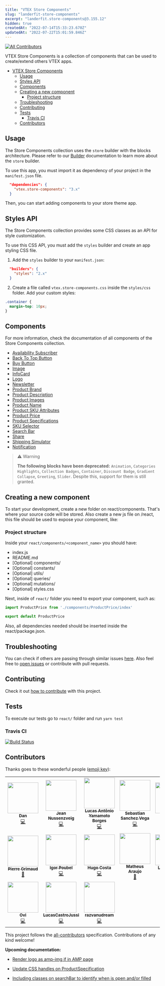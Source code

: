 ```yaml
---
title: "VTEX Store Components"
slug: "landerfit-store-components"
excerpt: "landerfit.store-components@3.155.12"
hidden: true
createdAt: "2022-07-14T15:33:23.670Z"
updatedAt: "2022-07-22T15:01:59.846Z"
---
```

<!-- ALL-CONTRIBUTORS-BADGE:START - Do not remove or modify this section -->
[![All Contributors](https://img.shields.io/badge/all_contributors-17-orange.svg?style=flat-square)](#contributors-)
<!-- ALL-CONTRIBUTORS-BADGE:END -->

VTEX Store Components is a collection of components that can be used to create/extend others VTEX apps.


- [VTEX Store Components](#vtex-store-components)
  - [Usage](#usage)
  - [Styles API](#styles-api)
  - [Components](#components)
  - [Creating a new component](#creating-a-new-component)
    - [Project structure](#project-structure)
  - [Troubleshooting](#troubleshooting)
  - [Contributing](#contributing)
  - [Tests](#tests)
    - [Travis CI](#travis-ci)
  - [Contributors](#contributors)

## Usage

The Store Components collection uses the `store` builder with the blocks architecture. Please refer to our [Builder](https://developers.vtex.com/vtex-developer-docs/docs/vtex-io-documentation-builders) documentation to learn more about the `store` builder. 

To use this app, you must import it as dependency of your project in the `manifest.json` file.

```json
  "dependencies": {
    "vtex.store-components": "3.x"
  }
```

Then, you can start adding components to your store theme app.

## Styles API

The Store Components collection provides some CSS classes as an API for style customization.

To use this CSS API, you must add the `styles` builder and create an app styling CSS file.

1. Add the `styles` builder to your `manifest.json`:

```json
  "builders": {
    "styles": "2.x"
  }
```

2. Create a file called `vtex.store-components.css` inside the `styles/css` folder. Add your custom styles:

```css
.container {
  margin-top: 10px;
}
```

## Components

For more information, check the documentation of all components of the Store Components collection.

- [Availability Subscriber](https://developers.vtex.com/vtex-developer-docs/docs/vtex-store-components-availabilitysubscriber)
- [Back To Top Button](https://developers.vtex.com/vtex-developer-docs/docs/vtex-store-components-backtotopbutton)
- [Buy Button](https://developers.vtex.com/vtex-developer-docs/docs/vtex-store-components-buybutton)
- [Image](https://developers.vtex.com/vtex-developer-docs/docs/vtex-store-components-image)
- [InfoCard](https://developers.vtex.com/vtex-developer-docs/docs/vtex-store-components-infocard)
- [Logo](https://developers.vtex.com/vtex-developer-docs/docs/vtex-store-components-logo)
- [Newsletter](https://developers.vtex.com/vtex-developer-docs/docs/vtex-store-components-newsletter)
- [Product Brand](https://developers.vtex.com/vtex-developer-docs/docs/vtex-store-components-productbrand)
- [Product Description](https://developers.vtex.com/vtex-developer-docs/docs/vtex-store-components-productdescription)
- [Product Images](https://developers.vtex.com/vtex-developer-docs/docs/vtex-store-components-productimages)
- [Product Name](https://developers.vtex.com/vtex-developer-docs/docs/vtex-store-components-productname)
- [Product SKU Attributes](https://developers.vtex.com/vtex-developer-docs/docs/vtex-store-components-productskuattributes)
- [Product Price](https://developers.vtex.com/vtex-developer-docs/docs/vtex-store-components-productprice)
- [Product Specifications](https://developers.vtex.com/vtex-developer-docs/docs/vtex-store-components-productspecifications)
- [SKU Selector](https://developers.vtex.com/vtex-developer-docs/docs/vtex-store-components-skuselector)
- [Search Bar](https://developers.vtex.com/vtex-developer-docs/docs/vtex-store-components-searchbar)
- [Share](https://developers.vtex.com/vtex-developer-docs/docs/vtex-store-components-share)
- [Shipping Simulator](https://developers.vtex.com/vtex-developer-docs/docs/vtex-store-components-shippingsimulator)
- [Notification](https://developers.vtex.com/vtex-developer-docs/docs/vtex-store-components-notification)


> ⚠️ Warning
>
> **The following blocks have been deprecated:** `Animation`, `Categories Highlights`, `Collection Badges`, `Container`, `Discount Badge`, `Gradient Collapse`, `Greeting`, `Slider`. Despite this, support for them is still granted.

## Creating a new component

To start your development, create a new folder on react/components. That's where your source code will be stored. Also create a new js file on /react, this file should be used to expose your component, like:

### Project structure

Inside your `react/components/<component_name>` you should have:

- index.js
- README.md
- [Optional] components/
- [Optional] constants/
- [Optional] utils/
- [Optional] queries/
- [Optional] mutations/
- [Optional] styles.css

Next, inside of `react/` folder you need to export your component, such as:

```js
import ProductPrice from './components/ProductPrice/index'

export default ProductPrice
```

Also, all dependencies needed should be inserted inside the react/package.json.

## Troubleshooting

You can check if others are passing through similar issues [here](https://github.com/vtex-apps/store-components/issues). Also feel free to [open issues](https://github.com/vtex-apps/store-components/issues/new) or contribute with pull requests.

## Contributing

Check it out [how to contribute](https://github.com/vtex-apps/awesome-io#contributing) with this project.

## Tests

To execute our tests go to `react/` folder and run `yarn test`

### Travis CI

[![Build Status](https://api.travis-ci.org/vtex-apps/store-components.svg?branch=master)](https://travis-ci.org/vtex-apps/store-components)

<!-- DOCS-IGNORE:start -->
## Contributors

Thanks goes to these wonderful people ([emoji key](https://allcontributors.org/docs/en/emoji-key)):

<!-- ALL-CONTRIBUTORS-LIST:START - Do not remove or modify this section -->
<!-- prettier-ignore-start -->
<!-- markdownlint-disable -->
<table>
  <tr>
    <td align="center"><a href="https://github.com/hapoza"><img src="https://avatars3.githubusercontent.com/u/27775611?v=4?s=100" width="100px;" alt=""/><br /><sub><b>Dan</b></sub></a><br /><a href="https://github.com/vtex-apps/store-components/commits?author=hapoza" title="Code">💻</a></td>
    <td align="center"><a href="https://github.com/JNussens"><img src="https://avatars0.githubusercontent.com/u/7662734?v=4?s=100" width="100px;" alt=""/><br /><sub><b>Jean Nussenzveig</b></sub></a><br /><a href="https://github.com/vtex-apps/store-components/commits?author=JNussens" title="Code">💻</a></td>
    <td align="center"><a href="https://github.com/lucasayb"><img src="https://avatars2.githubusercontent.com/u/17356081?v=4?s=100" width="100px;" alt=""/><br /><sub><b>Lucas Antônio Yamamoto Borges</b></sub></a><br /><a href="https://github.com/vtex-apps/store-components/commits?author=lucasayb" title="Code">💻</a></td>
    <td align="center"><a href="https://t.co/LTjWBxRnqE"><img src="https://avatars3.githubusercontent.com/u/28419764?v=4?s=100" width="100px;" alt=""/><br /><sub><b>Sebastian Sanchez Vega</b></sub></a><br /><a href="https://github.com/vtex-apps/store-components/commits?author=sebaskun98" title="Code">💻</a></td>
    <td align="center"><a href="https://github.com/Erislandio"><img src="https://avatars1.githubusercontent.com/u/34255207?v=4?s=100" width="100px;" alt=""/><br /><sub><b>Erislandio</b></sub></a><br /><a href="https://github.com/vtex-apps/store-components/commits?author=Erislandio" title="Code">💻</a></td>
    <td align="center"><a href="https://github.com/BeatrizMiranda"><img src="https://avatars2.githubusercontent.com/u/28959326?v=4?s=100" width="100px;" alt=""/><br /><sub><b>Beatriz Miranda</b></sub></a><br /><a href="https://github.com/vtex-apps/store-components/commits?author=BeatrizMiranda" title="Code">💻</a></td>
    <td align="center"><a href="https://github.com/Jayendra88"><img src="https://avatars1.githubusercontent.com/u/2637457?v=4?s=100" width="100px;" alt=""/><br /><sub><b>Jayendra</b></sub></a><br /><a href="https://github.com/vtex-apps/store-components/commits?author=Jayendra88" title="Code">💻</a></td>
  </tr>
  <tr>
    <td align="center"><a href="https://github.com/pgrimaud"><img src="https://avatars1.githubusercontent.com/u/1866496?v=4?s=100" width="100px;" alt=""/><br /><sub><b>Pierre Grimaud</b></sub></a><br /><a href="https://github.com/vtex-apps/store-components/commits?author=pgrimaud" title="Documentation">📖</a></td>
    <td align="center"><a href="https://www.linkedin.com/in/igorpoubel"><img src="https://avatars2.githubusercontent.com/u/6241622?v=4?s=100" width="100px;" alt=""/><br /><sub><b>Igor Poubel</b></sub></a><br /><a href="https://github.com/vtex-apps/store-components/commits?author=igorpoubel" title="Code">💻</a></td>
    <td align="center"><a href="http://www.hugoccosta.com"><img src="https://avatars2.githubusercontent.com/u/20212776?v=4?s=100" width="100px;" alt=""/><br /><sub><b>Hugo Costa</b></sub></a><br /><a href="https://github.com/vtex-apps/store-components/commits?author=hugocostadev" title="Code">💻</a></td>
    <td align="center"><a href="https://github.com/MatheusR42"><img src="https://avatars0.githubusercontent.com/u/16908590?v=4?s=100" width="100px;" alt=""/><br /><sub><b>Matheus Araujo</b></sub></a><br /><a href="https://github.com/vtex-apps/store-components/commits?author=MatheusR42" title="Documentation">📖</a></td>
    <td align="center"><a href="https://github.com/LuisaFCorrea"><img src="https://avatars3.githubusercontent.com/u/66276121?v=4?s=100" width="100px;" alt=""/><br /><sub><b>Luisa Correa</b></sub></a><br /><a href="https://github.com/vtex-apps/store-components/commits?author=LuisaFCorrea" title="Code">💻</a></td>
    <td align="center"><a href="https://github.com/pmarignan"><img src="https://avatars2.githubusercontent.com/u/32361926?v=4?s=100" width="100px;" alt=""/><br /><sub><b>pmarignan</b></sub></a><br /><a href="https://github.com/vtex-apps/store-components/commits?author=pmarignan" title="Code">💻</a></td>
    <td align="center"><a href="https://github.com/rcmuniz1994"><img src="https://avatars.githubusercontent.com/u/32344098?v=4?s=100" width="100px;" alt=""/><br /><sub><b>Rodrigo Muniz</b></sub></a><br /><a href="https://github.com/vtex-apps/store-components/commits?author=rcmuniz1994" title="Code">💻</a></td>
  </tr>
  <tr>
    <td align="center"><a href="https://github.com/ovio224"><img src="https://avatars.githubusercontent.com/u/68231117?v=4?s=100" width="100px;" alt=""/><br /><sub><b>Ovi</b></sub></a><br /><a href="https://github.com/vtex-apps/store-components/commits?author=oviolion" title="Code">💻</a></td>
    <td align="center"><a href="https://github.com/LucasCastroJussi"><img src="https://avatars.githubusercontent.com/u/80407814?v=4?s=100" width="100px;" alt=""/><br /><sub><b>LucasCastroJussi</b></sub></a><br /><a href="https://github.com/vtex-apps/store-components/commits?author=LucasCastroJussi" title="Code">💻</a></td>
    <td align="center"><a href="https://razvanudrea.com"><img src="https://avatars.githubusercontent.com/u/71461884?v=4?s=100" width="100px;" alt=""/><br /><sub><b>razvanudream</b></sub></a><br /><a href="https://github.com/vtex-apps/store-components/commits?author=razvanudream" title="Code">💻</a></td>
  </tr>
</table>

<!-- markdownlint-restore -->
<!-- prettier-ignore-end -->

<!-- ALL-CONTRIBUTORS-LIST:END -->

This project follows the [all-contributors](https://github.com/all-contributors/all-contributors) specification. Contributions of any kind welcome!

<!-- DOCS-IGNORE:end -->

**Upcoming documentation:**

 - [Render logo as amp-img if in AMP page](https://github.com/vtex-apps/store-components/pull/580)
 - [Update CSS handles on ProductSpecification](https://github.com/vtex-apps/store-components/pull/599)

 - [Including classes on searchBar to identify when is open and/or filled](https://github.com/vtex-apps/store-components/pull/792)